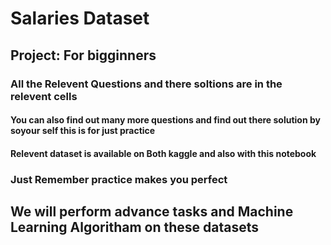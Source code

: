 # Salaries Dataset
## Project: For bigginners

### All the Relevent Questions and there soltions are in the relevent cells   
#### You can also find out many more questions and find out there solution by soyour self this is for just practice

#### Relevent dataset is available on Both kaggle and also with this notebook

### Just Remember practice makes you perfect

## We will perform advance tasks and Machine Learning Algoritham on these datasets